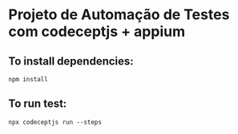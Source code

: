 # Projeto de Automação de Testes com codeceptjs + appium

## To install dependencies:

```
npm install
```

## To run test:

```
npx codeceptjs run --steps
```

